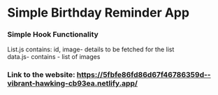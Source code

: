 
# Simple Birthday Reminder App

### Simple Hook Functionality

List.js contains: id, image- details to be fetched for the list<br>
data.js- contains - list of images








### Link to the website: https://5fbfe86fd86d67f46786359d--vibrant-hawking-cb93ea.netlify.app/

